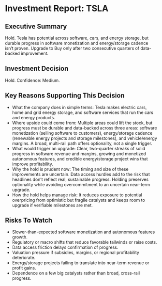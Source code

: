# Investment Report: TSLA
## Executive Summary
Hold. Tesla has potential across software, cars, and energy storage, but durable progress in software monetization and energy/storage cadence isn’t proven. Upgrade to Buy only after two consecutive quarters of data-backed improvement.

## Investment Decision
Hold. Confidence: Medium.

## Key Reasons Supporting This Decision
- What the company does in simple terms: Tesla makes electric cars, home and grid energy storage, and software services that run the cars and energy products.
- Where upside could come from: Multiple areas could lift the stock, but progress must be durable and data-backed across three areas: software monetization (selling software to customers), energy/storage cadence (renewable energy projects and storage milestones), and vehicle/energy margins. A broad, multi-rail path offers optionality, not a single trigger.
- What would trigger an upgrade: Clear, two-quarter streaks of solid progress in software revenue and margins, growing and monetized autonomous features, and credible energy/storage project wins that improve profitability.
- Why the hold is prudent now: The timing and size of these improvements are uncertain. Data access hurdles add to the risk that headlines don’t reflect real, sustainable progress. Holding preserves optionality while avoiding overcommitment to an uncertain near-term upgrade.
- How the hold helps manage risk: It reduces exposure to potential overpricing from optimistic but fragile catalysts and keeps room to upgrade if verifiable milestones are met.

## Risks To Watch
- Slower-than-expected software monetization and autonomous features growth.
- Regulatory or macro shifts that reduce favorable tailwinds or raise costs.
- Data access friction delays confirmation of progress.
- Valuation pressure if subsidies, margins, or regional profitability deteriorate.
- Energy/storage projects failing to translate into near-term revenue or profit gains.
- Dependence on a few big catalysts rather than broad, cross-rail progress.